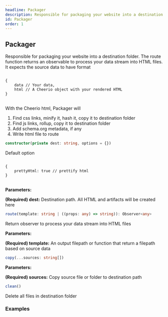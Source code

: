 ```yaml
---
headline: Packager
description: Responsible for packaging your website into a destination folder.  The route function returns an observable to process your data stream into HTML files
id: Packager
order: 1
---
```


## Packager

<p class="lead">Responsible for packaging your website into a destination folder.  The route function returns an observable to process your data stream into HTML files.  It expects the source data to have format</p>

<pre>
<code>
{
    data // Your data,
    html // A Cheerio object with your rendered HTML
}
</code>
</pre>

With the Cheerio html, Packager will

1. Find css links, minify it, hash it, copy it to destination folder
2. Find js links, rollup, copy it to destination folder
3. Add schema.org metadata, if any
4. Write html file to route

```ts
constructor(private dest: string, options = {})
```
<p class="lead">Default option</p>
<pre>
<code>
{
    prettyHtml: true // prettify html
}
</code>
</pre>

__Parameters:__

<span class="text-primary">__(Required) dest:__</span> Destination path.  All HTML and artifacts will be created here

```ts
route(template: string | ((props: any) => string)): Observer<any>
```

<p class="lead">Return observer to process your data stream into HTML files</p>

__Parameters:__

<span class="text-primary">__(Required) template:__</span> An output filepath or function that return a filepath based on source data

```ts
copy(...sources: string[])
```

__Parameters:__

<span class="text-primary">__(Required) sources:__</span> Copy source file or folder to destination path

```ts
clean()
```
<p class="lead">Delete all files in destination folder</p>

### __Examples__